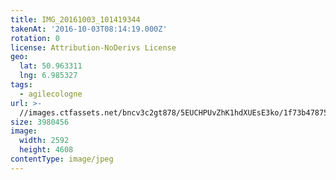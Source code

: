 ```yaml
---
title: IMG_20161003_101419344
takenAt: '2016-10-03T08:14:19.000Z'
rotation: 0
license: Attribution-NoDerivs License
geo:
  lat: 50.963311
  lng: 6.985327
tags:
  - agilecologne
url: >-
  //images.ctfassets.net/bncv3c2gt878/5EUCHPUvZhK1hdXUEsE3ko/1f73b478754d3007d0c400788de67c15/img_20161003_101419344_30074678406_o
size: 3980456
image:
  width: 2592
  height: 4608
contentType: image/jpeg
---
```


